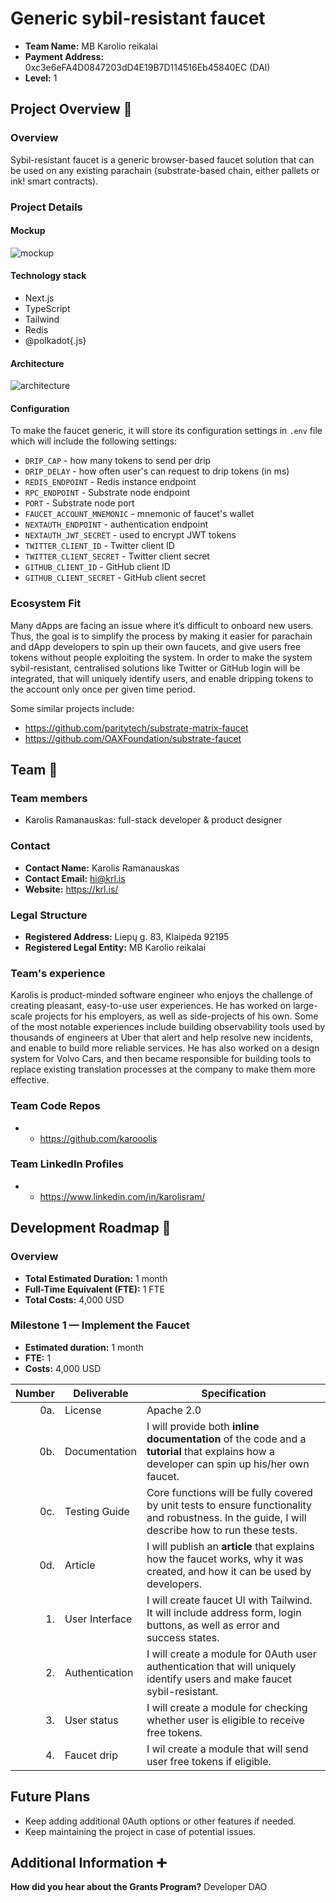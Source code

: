 # Generic sybil-resistant faucet

- **Team Name:** MB Karolio reikalai
- **Payment Address:** 0xc3e6eFA4D0847203dD4E19B7D114516Eb45840EC (DAI)
- **Level:** 1

## Project Overview :page_facing_up:

### Overview

Sybil-resistant faucet is a generic browser-based faucet solution that can be used on any existing parachain (substrate-based chain, either pallets or ink! smart contracts).

### Project Details

#### Mockup

![mockup](https://user-images.githubusercontent.com/3159964/182354014-6cee3694-af8a-4585-8eaf-348365981716.png)

#### Technology stack

- Next.js
- TypeScript
- Tailwind
- Redis
- @polkadot{.js}

#### Architecture

![architecture](https://user-images.githubusercontent.com/3159964/182353857-8784b612-154f-458f-b7d8-b81e0fb51f90.png)

#### Configuration

To make the faucet generic, it will store its configuration settings in `.env` file which will include the following settings:

- `DRIP_CAP` - how many tokens to send per drip
- `DRIP_DELAY` - how often user's can request to drip tokens (in ms)
- `REDIS_ENDPOINT` - Redis instance endpoint
- `RPC_ENDPOINT` - Substrate node endpoint
- `PORT` - Substrate node port
- `FAUCET_ACCOUNT_MNEMONIC` - mnemonic of faucet's wallet
- `NEXTAUTH_ENDPOINT` - authentication endpoint
- `NEXTAUTH_JWT_SECRET` - used to encrypt JWT tokens
- `TWITTER_CLIENT_ID` - Twitter client ID
- `TWITTER_CLIENT_SECRET` - Twitter client secret
- `GITHUB_CLIENT_ID` - GitHub client ID
- `GITHUB_CLIENT_SECRET` - GitHub client secret

### Ecosystem Fit

Many dApps are facing an issue where it’s difficult to onboard new users. Thus, the goal is to simplify the process by making it easier for parachain and dApp developers to spin up their own faucets, and give users free tokens without people exploiting the system. In order to make the system sybil-resistant, centralised solutions like Twitter or GitHub login will be integrated, that will uniquely identify users, and enable dripping tokens to the account only once per given time period.

Some similar projects include:
- https://github.com/paritytech/substrate-matrix-faucet
- https://github.com/OAXFoundation/substrate-faucet

## Team :busts_in_silhouette:

### Team members

- Karolis Ramanauskas: full-stack developer & product designer

### Contact

- **Contact Name:** Karolis Ramanauskas
- **Contact Email:** hi@krl.is
- **Website:** https://krl.is/

### Legal Structure

- **Registered Address:** Liepų g. 83, Klaipėda 92195
- **Registered Legal Entity:** MB Karolio reikalai

### Team's experience

Karolis is product-minded software engineer who enjoys the challenge of creating pleasant, easy-to-use user experiences. He has worked on large-scale projects for his employers, as well as side-projects of his own. Some of the most notable experiences include building observability tools used by thousands of engineers at Uber that alert and help resolve new incidents, and enable to build more reliable services. He has also worked on a design system for Volvo Cars, and then became responsible for building tools to replace existing translation processes at the company to make them more effective.

### Team Code Repos

- * https://github.com/karooolis

### Team LinkedIn Profiles

- * https://www.linkedin.com/in/karolisram/

## Development Roadmap :nut_and_bolt:

### Overview

- **Total Estimated Duration:** 1 month
- **Full-Time Equivalent (FTE):**  1 FTE
- **Total Costs:** 4,000 USD

### Milestone 1 — Implement the Faucet

- **Estimated duration:** 1 month
- **FTE:** 1
- **Costs:** 4,000 USD

| Number | Deliverable | Specification |
| -----: | ----------- | ------------- |
| 0a. | License | Apache 2.0 |
| 0b. | Documentation | I will provide both **inline documentation** of the code and a **tutorial** that explains how a developer can spin up his/her own faucet. |
| 0c. | Testing Guide | Core functions will be fully covered by unit tests to ensure functionality and robustness. In the guide, I will describe how to run these tests. |
| 0d. | Article | I will publish an **article** that explains how the faucet works, why it was created, and how it can be used by developers.
| 1. | User Interface | I will create faucet UI with Tailwind. It will include address form, login buttons, as well as error and success states. |  
| 2. | Authentication | I will create a module for 0Auth user authentication that will uniquely identify users and make faucet sybil-resistant. |  
| 3. | User status | I will create a module for checking whether user is eligible to receive free tokens. |  
| 4. | Faucet drip | I wil create a module that will send user free tokens if eligible. |

## Future Plans

- Keep adding additional 0Auth options or other features if needed.
- Keep maintaining the project in case of potential issues.

## Additional Information :heavy_plus_sign:

**How did you hear about the Grants Program?** Developer DAO
